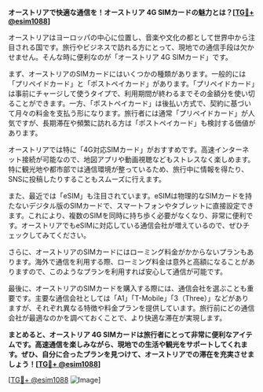 **オーストリアで快適な通信を！オーストリア 4G SIMカードの魅力とは？[[TG💪+ @esim1088](https://t.me/s/esim1088)]**

オーストリアはヨーロッパの中心に位置し、音楽や文化の都として世界中から注目される国です。旅行やビジネスで訪れる方にとって、現地での通信手段は欠かせません。そんな時に便利なのが「オーストリア 4G SIMカード」です。

まず、オーストリアのSIMカードにはいくつかの種類があります。一般的には「プリペイドカード」と「ポストペイカード」があります。「プリペイドカード」は事前にチャージして使うタイプで、利用期間が終わるまでその金額分を使い切ることができます。一方、「ポストペイカード」は後払い方式で、契約に基づいて月々の料金を支払う形になります。旅行者には通常「プリペイドカード」が人気ですが、長期滞在や頻繁に訪れる方は「ポストペイカード」も検討する価値があります。

オーストリアでは特に「4G対応SIMカード」がおすすめです。高速インターネット接続が可能なので、地図アプリや動画視聴などもストレスなく楽しめます。特に観光地や都市部では通信環境が整っているため、旅行中に情報を得たり、SNSに投稿したりすることもスムーズに行えます。

また、最近では「eSIM」も注目されています。eSIMは物理的なSIMカードを持たないデジタル版のSIMカードで、スマートフォンやタブレットに直接設定できます。これにより、複数のSIMを同時に持ち歩く必要がなくなり、非常に便利です。オーストリアでもeSIMに対応している通信会社が増えているので、ぜひチェックしてみてください。

さらに、オーストリアのSIMカードにはローミング料金がかからないプランもあります。海外で通信を利用する際、ローミング料金は意外と高額になることがありますので、このようなプランを利用すれば安心して通信が可能です。

最後に、オーストリアのSIMカードを購入する際には、通信会社を選ぶことも重要です。主要な通信会社としては「A1」「T-Mobile」「3（Three）」などがありますが、それぞれ異なる特徴や料金プランを提供しています。旅行前にどの通信会社が最適なのかを調べておくことで、より快適な滞在が実現します。

**まとめると、オーストリア 4G SIMカードは旅行者にとって非常に便利なアイテムです。高速通信を楽しみながら、現地での生活や観光をサポートしてくれます。ぜひ、自分に合ったプランを見つけて、オーストリアでの滞在を充実させましょう！[[TG💪+ @esim1088](https://t.me/s/esim1088)]**

[[TG💪+ @esim1088](https://t.me/s/esim1088) ![Image](https://i.postimg.cc/Y0z9fWf4/image.png)]